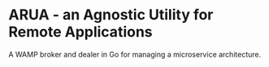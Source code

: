 # ARUA - an Agnostic Utility for Remote Applications
A WAMP broker and dealer in Go for managing a microservice architecture. 
